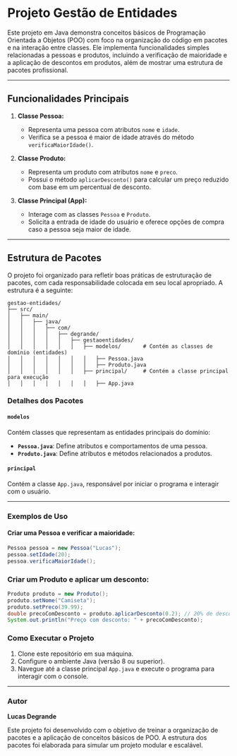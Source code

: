# Projeto Gestão de Entidades

Este projeto em Java demonstra conceitos básicos de Programação Orientada a Objetos (POO) com foco na organização do código em pacotes e na interação entre classes. Ele implementa funcionalidades simples relacionadas a pessoas e produtos, incluindo a verificação de maioridade e a aplicação de descontos em produtos, além de mostrar uma estrutura de pacotes profissional.

---

## Funcionalidades Principais

1. **Classe Pessoa:**
    - Representa uma pessoa com atributos `nome` e `idade`.
    - Verifica se a pessoa é maior de idade através do método `verificaMaiorIdade()`.

2. **Classe Produto:**
    - Representa um produto com atributos `nome` e `preco`.
    - Possui o método `aplicarDesconto()` para calcular um preço reduzido com base em um percentual de desconto.

3. **Classe Principal (App):**
    - Interage com as classes `Pessoa` e `Produto`.
    - Solicita a entrada de idade do usuário e oferece opções de compra caso a pessoa seja maior de idade.

---

## Estrutura de Pacotes

O projeto foi organizado para refletir boas práticas de estruturação de pacotes, com cada responsabilidade colocada em seu local apropriado. A estrutura é a seguinte:

```plaintext
gestao-entidades/
├── src/
│   ├── main/
│   │   ├── java/
│   │   │   ├── com/
│   │   │   │   ├── degrande/
│   │   │   │   │   ├── gestaoentidades/
│   │   │   │   │   │   ├── modelos/       # Contém as classes de domínio (entidades)
│   │   │   │   │   │   │   ├── Pessoa.java
│   │   │   │   │   │   │   ├── Produto.java
│   │   │   │   │   │   ├── principal/     # Contém a classe principal para execução
│   │   │   │   │   │   │   ├── App.java
```
### Detalhes dos Pacotes

#### `modelos`
Contém classes que representam as entidades principais do domínio:
- **`Pessoa.java`**: Define atributos e comportamentos de uma pessoa.
- **`Produto.java`**: Define atributos e métodos relacionados a produtos.

#### `principal`
Contém a classe `App.java`, responsável por iniciar o programa e interagir com o usuário.

---

### Exemplos de Uso

#### Criar uma Pessoa e verificar a maioridade:
```java
Pessoa pessoa = new Pessoa("Lucas");
pessoa.setIdade(20);
pessoa.verificaMaiorIdade();
```

### Criar um Produto e aplicar um desconto:
```java
Produto produto = new Produto();
produto.setNome("Camiseta");
produto.setPreco(39.99);
double precoComDesconto = produto.aplicarDesconto(0.2); // 20% de desconto
System.out.println("Preço com desconto: " + precoComDesconto);
```
### Como Executar o Projeto
1. Clone este repositório em sua máquina.
2. Configure o ambiente Java (versão 8 ou superior).
3. Navegue até a classe principal `App.java` e execute o programa para interagir com o console.

---

### Autor
**Lucas Degrande**  

Este projeto foi desenvolvido com o objetivo de treinar a organização de pacotes e a aplicação de conceitos básicos de POO. A estrutura dos pacotes foi elaborada para simular um projeto modular e escalável.


